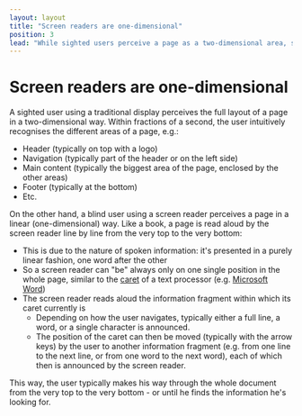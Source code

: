 ```yaml
---
layout: layout
title: "Screen readers are one-dimensional"
position: 3
lead: "While sighted users perceive a page as a two-dimensional area, screen reader users convey a page in a linear (one-dimensional) way."
---
```


# Screen readers are one-dimensional

A sighted user using a traditional display perceives the full layout of a page in a two-dimensional way. Within fractions of a second, the user intuitively recognises the different areas of a page, e.g.:

- Header (typically on top with a logo)
- Navigation (typically part of the header or on the left side)
- Main content (typically the biggest area of the page, enclosed by the other areas)
- Footer (typically at the bottom)
- Etc.

On the other hand, a blind user using a screen reader perceives a page in a linear (one-dimensional) way. Like a book, a page is read aloud by the screen reader line by line from the very top to the very bottom:

- This is due to the nature of spoken information: it's presented in a purely linear fashion, one word after the other
- So a screen reader can "be" always only on one single position in the whole page, similar to the [caret](https://en.wikipedia.org/wiki/Caret_navigation) of a text processor (e.g. [Microsoft Word](https://products.office.com/word))
- The screen reader reads aloud the information fragment within which its caret currently is
    - Depending on how the user navigates, typically either a full line, a word, or a single character is announced.
    - The position of the caret can then be moved (typically with the arrow keys) by the user to another information fragment (e.g. from one line to the next line, or from one word to the next word), each of which then is announced by the screen reader.

This way, the user typically makes his way through the whole document from the very top to the very bottom - or until he finds the information he's looking for.